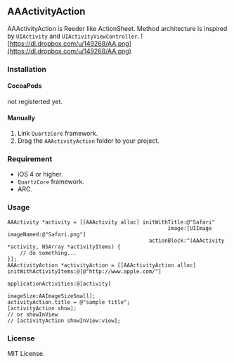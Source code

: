 ## AAActivityAction

AAActivityAction is Reeder like ActionSheet. Method architecture is inspired by `UIActivity` and `UIActivityViewController`.
![https://dl.dropbox.com/u/149268/AA.png](https://dl.dropbox.com/u/149268/AA.png)

### Installation

#### CocoaPods
not registerted yet.

#### Manually

1. Link `QuartzCore` framework.
1. Drag the `AAActivityAction` folder to your project.

### Requirement

* iOS 4 or higher.
* `QuartzCore` framework.
* ARC.

### Usage

````
AAActivity *activity = [[AAActivity alloc] initWithTitle:@"Safari"
                                                   image:[UIImage imageNamed:@"Safari.png"]
                                             actionBlock:^(AAActivity *activity, NSArray *activityItems) {
    // do something...
}];
AAActivityAction *activityAction = [[AAActivityAction alloc] initWithActivityItems:@[@"http://www.apple.com/"]
                                                             applicationActivities:@[activity]
                                                                         imageSize:AAImageSizeSmall];
activityAction.title = @"sample title";
[activityAction show];
// or showInView
// [activityAction showInView:view];
````

### License
MIT License.
